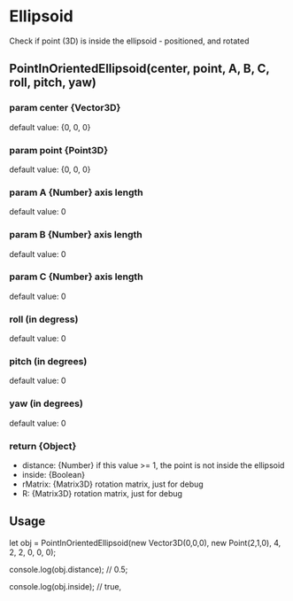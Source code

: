 # Ellipsoid
Check if point (3D) is inside the ellipsoid - positioned, and rotated
## PointInOrientedEllipsoid(center, point, A, B, C, roll, pitch, yaw)
### param center {Vector3D}
default value: {0, 0, 0}
### param point {Point3D}
default value: {0, 0, 0}
### param A {Number} axis length
default value: 0
### param B {Number} axis length
default value: 0
### param C {Number} axis length
default value: 0
### roll (in degress)
default value: 0
### pitch (in degrees)
default value: 0
### yaw (in degrees)
default value: 0
### return {Object}
- distance: {Number} if this value >= 1, the point is not inside the ellipsoid
- inside: {Boolean}
- rMatrix: {Matrix3D} rotation matrix, just for debug
- R: {Matrix3D} rotation matrix, just for debug
## Usage
let obj = PointInOrientedEllipsoid(new Vector3D(0,0,0), new Point(2,1,0), 4, 2, 2, 0, 0, 0);

console.log(obj.distance); // 0.5;

console.log(obj.inside);   // true,

